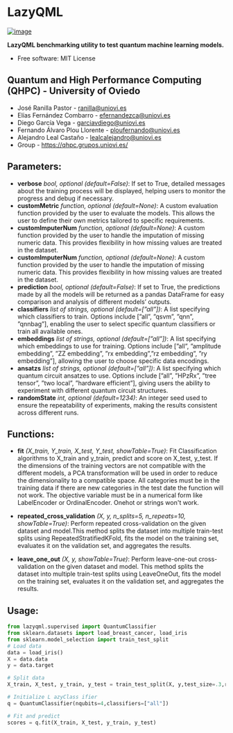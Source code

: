 # LazyQML


[![image](https://img.shields.io/pypi/v/lazyqml.svg)](https://pypi.python.org/pypi/lazyqml)


**LazyQML benchmarking utility to test quantum machine learning models.**


- Free software: MIT License
## Quantum and High Performance Computing (QHPC) - University of Oviedo    
- José Ranilla Pastor - ranilla@uniovi.es
- Elías Fernández Combarro - efernandezca@uniovi.es
- Diego García Vega - garciavdiego@uniovi.es
- Fernando Álvaro Plou Llorente - ploufernando@uniovi.es
- Alejandro Leal Castaño - lealcalejandro@uniovi.es
- Group - https://qhpc.grupos.uniovi.es/

## Parameters: 
- **verbose** _bool, optional (default=False)_: If set to True, detailed messages about the training process will be displayed, helping users to monitor the progress and debug if necessary.
- **customMetric** _function, optional (default=None)_: A custom evaluation function provided by the user to evaluate the models. This allows the user to define their own metrics tailored to specific requirements.
- **customImputerNum** _function, optional (default=None)_: A custom function provided by the user to handle the imputation of missing numeric data. This provides flexibility in how missing values are treated in the dataset.
- **customImputerNum** _function, optional (default=None)_: A custom function provided by the user to handle the imputation of missing numeric data. This provides flexibility in how missing values are treated in the dataset.
- **prediction** _bool, optional (default=False)_: If set to True, the predictions made by all the models will be returned as a pandas DataFrame for easy comparison and analysis of different models’ outputs.
- **classifiers** _list of strings, optional (default=[”all”])_: A list specifying which classifiers to train. Options include [”all”, ”qsvm”, ”qnn”, ”qnnbag”], enabling the user to select specific quantum classifiers or train all available ones.
- **embeddings** _list of strings, optional (default=[”all”])_: A list specifying which embeddings to use for training. Options include [”all”, ”amplitude embedding”, ”ZZ embedding”, ”rx embedding”,”rz embedding”, ”ry embedding”], allowing the user to choose specific data encodings.
- **ansatzs** _list of strings, optional (default=[”all”])_: A list specifying which quantum circuit ansatzes to use. Options include [”all”, ”HPzRx”, ”tree tensor”, ”two local”, ”hardware efficient”], giving users the ability to experiment with different quantum circuit structures.
- **randomState** _int, optional (default=1234)_: An integer seed used to ensure the repeatability of experiments, making the results consistent across different runs.
## Functions: 
- **fit** _(X_train, Y_train, X_test, Y_test, showTable=True)_: Fit Classification algorithms to X_train and y_train, predict and score on X_test, y_test.
        If the dimensions of the training vectors are not compatible with the different models, a 
        PCA transformation will be used in order to reduce the dimensionality to a compatible space.
        All categories must be in the training data if there are new categories in the test date the
        function will not work. The objective variable must be in a numerical form like LabelEncoder or
        OrdinalEncoder. Onehot or strings won't work.
- **repeated_cross_validation** _(X, y, n_splits=5, n_repeats=10, showTable=True)_: Perform repeated cross-validation on the given dataset and model.This method splits the dataset into multiple train-test splits using RepeatedStratifiedKFold,
        fits the model on the training set, evaluates it on the validation set, and aggregates the results.

- **leave_one_out** _(X, y, showTable=True)_: Perform leave-one-out cross-validation on the given dataset and model.        This method splits the dataset into multiple train-test splits using LeaveOneOut,
        fits the model on the training set, evaluates it on the validation set, and aggregates the results.

## Usage:
```python 
from lazyqml.supervised import QuantumClassifier
from sklearn.datasets import load_breast_cancer, load_iris
from sklearn.model_selection import train_test_split
# Load data
data = load_iris()
X = data.data
y = data.target

# Split data
X_train, X_test, y_train, y_test = train_test_split(X, y,test_size=.3,random_state =123)  

# Initialize L azyClass ifier
q = QuantumClassifier(nqubits=4,classifiers=["all"])

# Fit and predict
scores = q.fit(X_train, X_test, y_train, y_test)
```